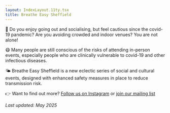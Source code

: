 ```yaml
---
layout: IndexLayout.11ty.tsx
title: Breathe Easy Sheffield
---
```

💃 Do you enjoy going out and socialising, but feel cautious since the
covid-19 pandemic? Are you avoiding crowded and indoor venues? You are
not alone!

😷 Many people are still conscious of the risks of attending
in-person events, especially people who are clinically vulnerable to
covid-19 and other infectious diseases.

🌤️ Breathe Easy Sheffield is a new eclectic series of social and
cultural events, designed with enhanced safety measures in place to
reduce transmission risk. 

👉 Want to find out more? [Follow us on Instagram](https://www.instagram.com/breatheeasysheffield/) or [join our mailing list](http://eepurl.com/iQfyS2)

*Last updated: May 2025*
